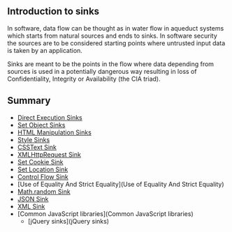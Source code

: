 ## Introduction to sinks
In software, data flow can be thought as in water flow in aqueduct systems which starts from natural sources and ends to sinks.
In software security the sources are to be considered starting points where untrusted input data is taken by an application.

Sinks are meant to be the points in the flow where data depending from sources is used in a potentially dangerous way resulting in loss of Confidentiality, Integrity or Availability (the CIA triad).

## Summary
 * [Direct Execution Sinks](Direct-Execution-Sinks)
 * [Set Object Sinks](Set-Object-sinks)
 * [HTML Manipulation Sinks](HTML-Manipulation-sinks)
 * [Style Sinks](Style-sinks)
 * [CSSText Sink](CSS-Text-Sink)
 * [XMLHttpRequest Sink](XMLHttpRequest-sink)
 * [Set Cookie Sink](Set-Cookie-sink)
 * [Set Location Sink](Set-location-sink)
 * [Control Flow Sink](Control-Flow-sink)
 * [Use of Equality And Strict Equality](Use of Equality And Strict Equality)
 * [Math.random Sink](Math.random-sink)
 * [JSON Sink](JSON-sink)
 * [XML Sink](XML-sink)
 * [Common JavaScript libraries](Common JavaScript libraries)
   * [jQuery sinks](jQuery sinks)
